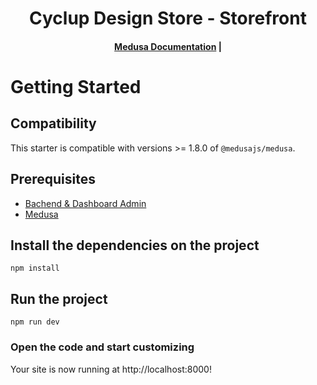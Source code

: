 <h1 align="center">
  Cyclup Design Store - Storefront
</h1>

<h4 align="center">
  <a href="https://docs.medusajs.com">Medusa Documentation</a> |
</h4>

# Getting Started

## Compatibility

This starter is compatible with versions >= 1.8.0 of `@medusajs/medusa`.

## Prerequisites

- [Bachend & Dashboard Admin](https://github.com/asiapicasso/cyclup_store)
- [Medusa](https://docs.medusajs.com/)

## Install the dependencies on the project

`npm install`

## Run the project

`npm run dev` 

### Open the code and start customizing

Your site is now running at http://localhost:8000!
